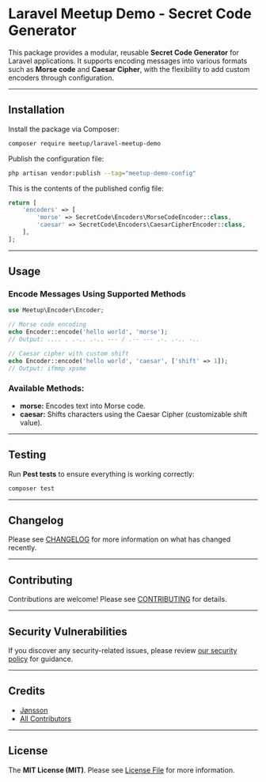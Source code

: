 # Laravel Meetup Demo - Secret Code Generator

This package provides a modular, reusable **Secret Code Generator** for Laravel applications. It supports encoding messages into various formats such as **Morse code** and **Caesar Cipher**, with the flexibility to add custom encoders through configuration.

---

## Installation

Install the package via Composer:

```bash
composer require meetup/laravel-meetup-demo
```

Publish the configuration file:

```bash
php artisan vendor:publish --tag="meetup-demo-config"
```

This is the contents of the published config file:

```php
return [
    'encoders' => [
        'morse' => SecretCode\Encoders\MorseCodeEncoder::class,
        'caesar' => SecretCode\Encoders\CaesarCipherEncoder::class,
    ],
];
```

---

## Usage

### **Encode Messages Using Supported Methods**

```php
use Meetup\Encoder\Encoder;

// Morse code encoding
echo Encoder::encode('hello world', 'morse');
// Output: .... . .-.. .-.. --- / .-- --- .-. .-.. -..

// Caesar cipher with custom shift
echo Encoder::encode('hello world', 'caesar', ['shift' => 1]);
// Output: ifmmp xpsme
```

### Available Methods:
- **morse:** Encodes text into Morse code.
- **caesar:** Shifts characters using the Caesar Cipher (customizable shift value).

---

## Testing

Run **Pest tests** to ensure everything is working correctly:

```bash
composer test
```

---

## Changelog

Please see [CHANGELOG](CHANGELOG.md) for more information on what has changed recently.

---

## Contributing

Contributions are welcome! Please see [CONTRIBUTING](CONTRIBUTING.md) for details.

---

## Security Vulnerabilities

If you discover any security-related issues, please review [our security policy](../../security/policy) for guidance.

---

## Credits

- [Jønsson](https://github.com/SimonJnsson)
- [All Contributors](../../contributors)

---

## License

The **MIT License (MIT)**. Please see [License File](LICENSE.md) for more information.

